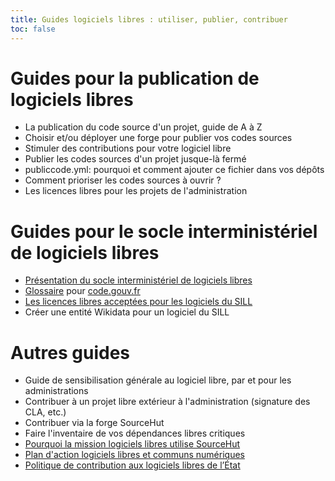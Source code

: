 ```yaml
---
title: Guides logiciels libres : utiliser, publier, contribuer
toc: false
---
```


# Guides pour la publication de logiciels libres

- La publication du code source d'un projet, guide de A à Z
- Choisir et/ou déployer une forge pour publier vos codes sources
- Stimuler des contributions pour votre logiciel libre
- Publier les codes sources d'un projet jusque-là fermé
- publiccode.yml: pourquoi et comment ajouter ce fichier dans vos dépôts
- Comment prioriser les codes sources à ouvrir ?
- Les licences libres pour les projets de l'administration

# Guides pour le socle interministériel de logiciels libres

- [Présentation du socle interministériel de logiciels libres](../site/sill.md)
- [Glossaire](glossary.fr.md) pour [code.gouv.fr](https://code.gouv.fr)
- [Les licences libres acceptées pour les logiciels du SILL](licences-libres-dinum.md)
- Créer une entité Wikidata pour un logiciel du SILL

# Autres guides

- Guide de sensibilisation générale au logiciel libre, par et pour les administrations
- Contribuer à un projet libre extérieur à l'administration (signature des CLA, etc.)
- Contribuer via la forge SourceHut
- Faire l'inventaire de vos dépendances libres critiques
- [Pourquoi la mission logiciels libres utilise SourceHut](../../pourquoi-sourcehut.md)
- [Plan d'action logiciels libres et communs numériques](../site/plan-action-logiciels-libres-communs-numeriques.md)
- [Politique de contribution aux logiciels libres de l’État](pocos/index.md)
